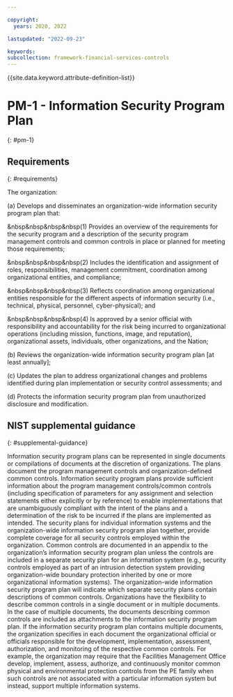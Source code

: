 ```yaml
---

copyright:
  years: 2020, 2022

lastupdated: "2022-09-23"

keywords: 
subcollection: framework-financial-services-controls
---
```


{{site.data.keyword.attribute-definition-list}}

# PM-1 - Information Security Program Plan
{: #pm-1}

## Requirements
{: #requirements}

The organization:

(a) Develops and disseminates an organization-wide information security program plan that:

&nbsp&nbsp&nbsp&nbsp(1) Provides an overview of the requirements for the security program and a description of the security program management controls and common controls in place or planned for meeting those requirements;

&nbsp&nbsp&nbsp&nbsp(2) Includes the identification and assignment of roles, responsibilities, management commitment, coordination among organizational entities, and compliance;

&nbsp&nbsp&nbsp&nbsp(3) Reflects coordination among organizational entities responsible for the different aspects of information security (i.e., technical, physical, personnel, cyber-physical); and

&nbsp&nbsp&nbsp&nbsp(4) Is approved by a senior official with responsibility and accountability for the risk being incurred to organizational operations (including mission, functions, image, and reputation), organizational assets, individuals, other organizations, and the Nation;

(b) Reviews the organization-wide information security program plan [at least annually];

(c) Updates the plan to address organizational changes and problems identified during plan implementation or security control assessments; and

(d) Protects the information security program plan from unauthorized disclosure and modification.

## NIST supplemental guidance
{: #supplemental-guidance}

Information security program plans can be represented in single documents or compilations of documents at the discretion of organizations. The plans document the program management controls and organization-defined common controls. Information security program plans provide sufficient information about the program management controls/common controls (including specification of parameters for any assignment and selection statements either explicitly or by reference) to enable implementations that are unambiguously compliant with the intent of the plans and a determination of the risk to be incurred if the plans are implemented as intended. The security plans for individual information systems and the organization-wide information security program plan together, provide complete coverage for all security controls employed within the organization. Common controls are documented in an appendix to the organization’s information security program plan unless the controls are included in a separate security plan for an information system (e.g., security controls employed as part of an intrusion detection system providing organization-wide boundary protection inherited by one or more organizational information systems). The organization-wide information security program plan will indicate which separate security plans contain descriptions of common controls. Organizations have the flexibility to describe common controls in a single document or in multiple documents. In the case of multiple documents, the documents describing common controls are included as attachments to the information security program plan. If the information security program plan contains multiple documents, the organization specifies in each document the organizational official or officials responsible for the development, implementation, assessment, authorization, and monitoring of the respective common controls. For example, the organization may require that the Facilities Management Office develop, implement, assess, authorize, and continuously monitor common physical and environmental protection controls from the PE family when such controls are not associated with a particular information system but instead, support multiple information systems.

